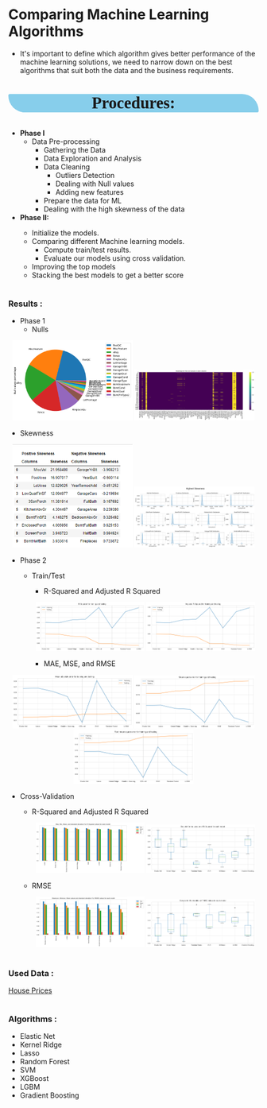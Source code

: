 #
# Comparing Machine Learning Algorithms
- It's important to define which algorithm gives better performance of the machine learning solutions, we need to narrow down on the best algorithms that suit both the data and the business requirements.

#
### <p style="background-color:skyblue; font-family:newtimeroman; font-size:200%; text-align:center; border-radius: 10px 100px;">Procedures:</p>
<ul>
    <li><b>Phase I</b>
        <ul>
            <li>Data Pre-processing
                <ul>
                    <li>Gathering the Data
                    <li>Data Exploration and Analysis
                    <li>Data Cleaning
                        <ul>
                            <li>Outliers Detection
                            <li>Dealing with Null values
                            <li>Adding new features
                        </ul>
                    <li>Prepare the data for ML
                    <li>Dealing with the high skewness of the data
                </ul>
        </ul>
    <li><b>Phase II:</b>
    </li>
    <ul>
        <li>Initialize the models.
        <li>Comparing different Machine learning models.
            <ul>
                <li>Compute train/test results.</li>
                <li>Evaluate our models using cross validation.</li>
            </ul>
        <li>Improving the top models</li>
        <li>Stacking the best models to get a better score</li> 
    </ul>
</ul>

#
### Results :<br>
- Phase 1
  - Nulls
  
<p align="center">
  <img width="48%" src="data\images\nulls.png">
  <img width="48%" src="data\images\nulls_.png">
</p>
  
  - Skewness
  
<p align="center">
  <img width="48%" hight="200" src="data\images\skewness_values.png">
  <img width="48%" hight="200" src="data\images\skewness.png">
</p>

- Phase 2
  - Train/Test
    - R-Squared and Adjusted R Squared
    
    <p align="center">
      <img width="48%" src="data\images\tarin_test_R_2.png">
      <img width="48%" src="data\images\tarin_test_adj_R_2.png">
    </p>
  
    - MAE, MSE, and RMSE
  
<p align="center">
  <img width="48%" hight="200" src="data\images\tarin_test_mae.png">
  <img width="48%" hight="200" src="data\images\tarin_test_mse.png">
  <img width="48%" hight="200" src="data\images\tarin_test_rmse.png">
</p>


  - Cross-Validation
    - R-Squared and Adjusted R Squared
      <p align="center">
        <img width="48%" src="data\images\cv_R_2.png">
        <img width="48%" src="data\images\cv_R_2_box.png">
      </p>
    
    - RMSE
      <p align="center">
        <img width="48%" src="data\images\cv_rmse.png">
        <img width="48%" src="data\images\cv_rmse_box.png">
      </p>
  
#

### Used Data  :<br>
<a href="https://www.kaggle.com/competitions/house-prices-advanced-regression-techniques/data">House Prices</a><br>
#
### Algorithms :<br>
  - Elastic Net 
  - Kernel Ridge
  - Lasso
  - Random Forest 
  - SVM 
  - XGBoost 
  - LGBM
  - Gradient Boosting
  
#
